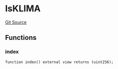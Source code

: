 # IsKLIMA
[Git Source](https://github.com/KlimaDAO/klimadao-solidity/blob/36109e4551048e978d232da5905a9cf6eaf3e3e2/src/protocol/tokens/regular/wsKLIMA.sol)


## Functions
### index


```solidity
function index() external view returns (uint256);
```

